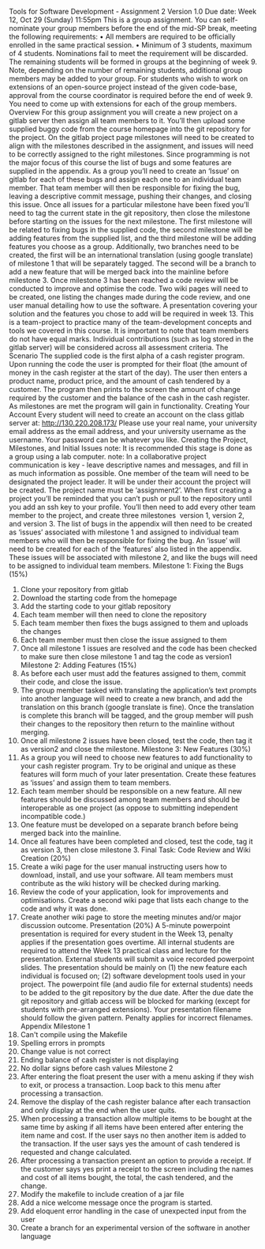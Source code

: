 Tools for Software Development - Assignment 2
Version 1.0
Due date:
Week 12, Oct 29 (Sunday) 11:55pm
This is a group assignment. You can self-nominate your group members before the end of the mid-SP
break, meeting the following requirements:
• All members are required to be officially enrolled in the same practical session.
• Minimum of 3 students, maximum of 4 students.
Nominations fail to meet the requirement will be discarded. The remaining students will be formed in
groups at the beginning of week 9. Note, depending on the number of remaining students, additional
group members may be added to your group.
For students who wish to work on extensions of an open-source project instead of the given code-base,
approval from the course coordinator is required before the end of week 9. You need to come up with
extensions for each of the group members.
Overview
For this group assignment you will create a new project on a gitlab server then assign all team members to
it. You’ll then upload some supplied buggy code from the course homepage into the git repository for the
project.
On the gitlab project page milestones will need to be created to align with the milestones described in the
assignment, and issues will need to be correctly assigned to the right milestones.
Since programming is not the major focus of this course the list of bugs and some features are supplied in
the appendix. As a group you’ll need to create an ‘Issue’ on gitlab for each of these bugs and assign each
one to an individual team member. That team member will then be responsible for fixing the bug, leaving a
descriptive commit message, pushing their changes, and closing this issue. Once all issues for a particular
milestone have been fixed you’ll need to tag the current state in the git repository, then close the milestone
before starting on the issues for the next milestone.
The first milestone will be related to fixing bugs in the supplied code, the second milestone will be adding
features from the supplied list, and the third milestone will be adding features you choose as a group.
Additionally, two branches need to be created, the first will be an international translation (using google
translate) of milestone 1 that will be separately tagged. The second will be a branch to add a new feature
that will be merged back into the mainline before milestone 3.
Once milestone 3 has been reached a code review will be conducted to improve and optimise the code.
Two wiki pages will need to be created, one listing the changes made during the code review, and one
user manual detailing how to use the software.
A presentation covering your solution and the features you chose to add will be required in week 13.
This is a team-project to practice many of the team-development concepts and tools we covered in this
course. It is important to note that team members do not have equal marks. Individual contributions (such
as log stored in the gitlab server) will be considered across all assessment criteria.
The Scenario
The supplied code is the first alpha of a cash register program. Upon running the code the user is
prompted for their float (the amount of money in the cash register at the start of the day). The user then
enters a product name, product price, and the amount of cash tendered by a customer. The program then
prints to the screen the amount of change required by the customer and the balance of the cash in the
cash register. As milestones are met the program will gain in functionality.
Creating Your Account
Every student will need to create an account on the class gitlab server at:
http://130.220.208.173/
Please use your real name, your university email address as the email address, and your university
username as the username. Your password can be whatever you like.
Creating the Project, Milestones, and Initial Issues
note: It is recommended this stage is done as a group using a lab computer. note: In a collaborative
project communication is key - leave descriptive names and messages, and fill in as much information
as possible.
One member of the team will need to be designated the project leader. It will be under their account the
project will be created. The project name must be ‘assignment2­<your team name>’.
When first creating a project you’ll be reminded that you can’t push or pull to the repository until you
add an ssh key to your profile.
You’ll then need to add every other team member to the project, and create three milestones ­ version 1,
version 2, and version 3.
The list of bugs in the appendix will then need to be created as ‘issues’ associated with milestone 1 and
assigned to individual team members who will then be responsible for fixing the bug.
An ‘issue’ will need to be created for each of the ‘features’ also listed in the appendix. These issues will be
associated with milestone 2, and like the bugs will need to be assigned to individual team members.
Milestone 1: Fixing the Bugs (15%)
1. Clone your repository from gitlab
2. Download the starting code from the homepage
3. Add the starting code to your gitlab repository
4. Each team member will then need to clone the repository
5. Each team member then fixes the bugs assigned to them and uploads the changes 
6. Each team member must then close the issue assigned to them
7. Once all milestone 1 issues are resolved and the code has been checked to make sure then close
milestone 1 and tag the code as version1
Milestone 2: Adding Features (15%)
1. As before each user must add the features assigned to them, commit their code, and close the
issue.
2. The group member tasked with translating the application’s text prompts into another language will
need to create a new branch, and add the translation on this branch (google translate is fine). Once
the translation is complete this branch will be tagged, and the group member will push their
changes to the repository then return to the mainline without merging.
3. Once all milestone 2 issues have been closed, test the code, then tag it as version2 and close the
milestone.
Milestone 3: New Features (30%)
1. As a group you will need to choose new features to add functionality to your cash register program.
Try to be original and unique as these features will form much of your later presentation. Create
these features as ‘issues’ and assign them to team members.
2. Each team member should be responsible on a new feature. All new features should be discussed
among team members and should be interoperable as one project (as oppose to submitting
independent incompatible code.)
3. One feature must be developed on a separate branch before being merged back into the mainline.
4. Once all features have been completed and closed, test the code, tag it as version 3, then close
milestone 3.
Final Task: Code Review and Wiki Creation (20%)
1. Create a wiki page for the user manual instructing users how to download, install, and use your
software. All team members must contribute as the wiki history will be checked during marking.
2. Review the code of your application, look for improvements and optimisations. Create a second
wiki page that lists each change to the code and why it was done.
3. Create another wiki page to store the meeting minutes and/or major discussion outcome.
Presentation (20%)
A 5-minute powerpoint presentation is required for every student in the Week 13, penalty applies if the
presentation goes overtime. All internal students are required to attend the Week 13 practical class and
lecture for the presentation. External students will submit a voice recorded powerpoint slides.
The presentation should be mainly on
(1) the new feature each individual is focused on;
(2) software development tools used in your project.
The powerpoint file (and audio file for external students) needs to be added to the git repository by the due
date. After the due date the git repository and gitlab access will be blocked for marking (except for
students with pre-arranged extensions).
Your presentation filename should follow the given pattern. Penalty applies for incorrect filenames.
Appendix
Milestone 1
1. Can't compile using the Makefile
2. Spelling errors in prompts
3. Change value is not correct
4. Ending balance of cash register is not displaying
5. No dollar signs before cash values
Milestone 2
1. After entering the float present the user with a menu asking if they wish to exit, or process a
transaction. Loop back to this menu after processing a transaction.
2. Remove the display of the cash register balance after each transaction and only display at the end
when the user quits.
3. When processing a transaction allow multiple items to be bought at the same time by asking if all
items have been entered after entering the item name and cost. If the user says no then another
item is added to the transaction. If the user says yes the amount of cash tendered is requested and
change calculated.
4. After processing a transaction present an option to provide a receipt. If the customer says yes print
a receipt to the screen including the names and cost of all items bought, the total, the cash
tendered, and the change.
5. Modify the makefile to include creation of a jar file
6. Add a nice welcome message once the program is started.
7. Add eloquent error handling in the case of unexpected input from the user
8. Create a branch for an experimental version of the software in another language 
